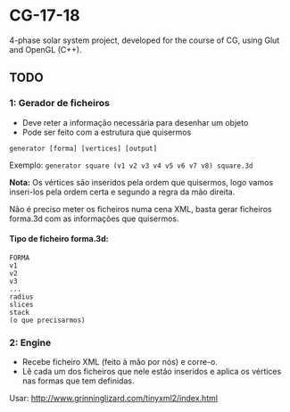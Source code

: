 # CG-17-18

4-phase solar system project, developed for the course of CG, using Glut and OpenGL (C++).

## TODO

### 1: Gerador de ficheiros

* Deve reter a informação necessária para desenhar um objeto
* Pode ser feito com a estrutura que quisermos

`generator [forma] [vertices] [output]`

Exemplo: `generator square (v1 v2 v3 v4 v5 v6 v7 v8) square.3d`

**Nota:** Os vértices são inseridos pela ordem que quisermos, logo vamos inseri-los pela ordem certa e segundo a regra da mão direita.

Não é preciso meter os ficheiros numa cena XML, basta gerar ficheiros forma.3d com as informações que quisermos.

#### Tipo de ficheiro forma.3d:

```text
FORMA
v1
v2
v3
...
radius
slices
stack
(o que precisarmos)
```

### 2: Engine

* Recebe ficheiro XML (feito à mão por nós) e corre-o.
* Lê cada um dos ficheiros que nele estão inseridos e aplica os vértices nas formas que tem definidas.

Usar: http://www.grinninglizard.com/tinyxml2/index.html
